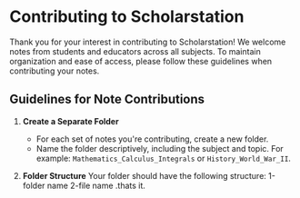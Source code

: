 # Contributing to Scholarstation

Thank you for your interest in contributing to Scholarstation! We welcome notes from students and educators across all subjects. To maintain organization and ease of access, please follow these guidelines when contributing your notes.

## Guidelines for Note Contributions

1. **Create a Separate Folder**
   - For each set of notes you're contributing, create a new folder.
   - Name the folder descriptively, including the subject and topic. For example: `Mathematics_Calculus_Integrals` or `History_World_War_II`.

2. **Folder Structure**
   Your folder should have the following structure:
   1-folder name
   2-file name .thats it.